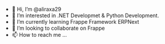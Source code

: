 - 👋 Hi, I’m @aliraxa29
- 👀 I’m interested in .NET Developmet & Python Development.
- 🌱 I’m currently learning Frappe Framework ERPNext
- 💞️ I’m looking to collaborate on Frappe
- 📫 How to reach me ...

<!---
aliraxa29/aliraxa29 is a ✨ special ✨ repository because its `README.md` (this file) appears on your GitHub profile.
You can click the Preview link to take a look at your changes.
--->
